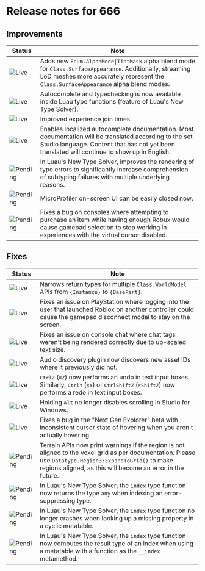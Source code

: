 # Release notes for 666

## Improvements

| Status | Note |
|--------|------|
| ![Live](https://img.shields.io/badge/Live-009E57?style=flat)  | Adds new <code>Enum.AlphaMode\|TintMask</code> alpha blend mode for <code>Class.SurfaceAppearance</code>. Additionally, streaming LoD meshes more accurately represent the <code>Class.SurfaceAppearance</code> alpha blend modes. |
| ![Live](https://img.shields.io/badge/Live-009E57?style=flat)  | Autocomplete and typechecking is now available inside Luau type functions (feature of Luau's New Type Solver). |
| ![Live](https://img.shields.io/badge/Live-009E57?style=flat)  | Improved experience join times. |
| ![Live](https://img.shields.io/badge/Live-009E57?style=flat)  | Enables localized autocomplete documentation. Most documentation will be translated according to the set Studio language. Content that has not yet been translated will continue to show up in English. |
| ![Pending](https://img.shields.io/badge/Pending-DEA517?style=flat)  | In Luau's New Type Solver, improves the rendering of type errors to significantly increase comprehension of subtyping failures with multiple underlying reasons. |
| ![Pending](https://img.shields.io/badge/Pending-DEA517?style=flat)  | MicroProfiler on-screen UI can be easily closed now. |
| ![Pending](https://img.shields.io/badge/Pending-DEA517?style=flat)  | Fixes a bug on consoles where attempting to purchase an item while having enough Robux would cause gamepad selection to stop working in experiences with the virtual cursor disabled. |
## Fixes

| Status | Note |
|--------|------|
| ![Live](https://img.shields.io/badge/Live-009E57?style=flat)  | Narrows return types for multiple <code>Class.WorldModel</code> APIs from <code>{Instance}</code> to <code>{BasePart}</code>. |
| ![Live](https://img.shields.io/badge/Live-009E57?style=flat)  | Fixes an issue on PlayStation where logging into the user that launched Roblox on another controller could cause the gamepad disconnect modal to stay on the screen. |
| ![Live](https://img.shields.io/badge/Live-009E57?style=flat)  | Fixes an issue on console chat where chat tags weren't being rendered correctly due to up-scaled text size. |
| ![Live](https://img.shields.io/badge/Live-009E57?style=flat)  | Audio discovery plugin now discovers new asset IDs where it previously did not. |
| ![Live](https://img.shields.io/badge/Live-009E57?style=flat)  | <kbd>Ctrl</kbd><kbd>Z</kbd> (<kbd>⌘</kbd><kbd>Z</kbd>) now performs an undo in text input boxes. Similarly, <kbd>Ctrl</kbd><kbd>Y</kbd> (<kbd>⌘</kbd><kbd>Y</kbd>) or <kbd>Ctrl</kbd><kbd>Shift</kbd><kbd>Z</kbd> (<kbd>⌘</kbd><kbd>Shift</kbd><kbd>Z</kbd>) now performs a redo in text input boxes. |
| ![Live](https://img.shields.io/badge/Live-009E57?style=flat)  | Holding <code>Alt</code> no longer disables scrolling in Studio for Windows. |
| ![Live](https://img.shields.io/badge/Live-009E57?style=flat)  | Fixes a bug in the "Next Gen Explorer" beta with inconsistent cursor state of hovering when you aren't actually hovering. |
| ![Pending](https://img.shields.io/badge/Pending-DEA517?style=flat)  | Terrain APIs now print warnings if the region is not aligned to the voxel grid as per documentation. Please use <code>Datatype.Region3:ExpandToGrid()</code> to make regions aligned, as this will become an error in the future. |
| ![Pending](https://img.shields.io/badge/Pending-DEA517?style=flat)  | In Luau's New Type Solver, the <code>index</code> type function now returns the type <code>any</code> when indexing an error-suppressing type. |
| ![Pending](https://img.shields.io/badge/Pending-DEA517?style=flat)  | In Luau's New Type Solver, the <code>index</code> type function no longer crashes when looking up a missing property in a cyclic metatable. |
| ![Pending](https://img.shields.io/badge/Pending-DEA517?style=flat)  | In Luau's New Type Solver, the <code>index</code> type function now computes the result type of an index when using a metatable with a function as the <code>__index</code> metamethod. |
